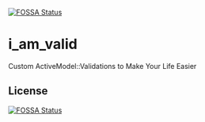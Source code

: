 [![FOSSA Status](https://app.fossa.io/api/projects/git%2Bgithub.com%2Fcanv15%2Fi_am_valid.svg?type=shield)](https://app.fossa.io/projects/git%2Bgithub.com%2Fcanv15%2Fi_am_valid?ref=badge_shield)

i_am_valid
==========

Custom ActiveModel::Validations to Make Your Life Easier

## License
[![FOSSA Status](https://app.fossa.io/api/projects/git%2Bgithub.com%2Fcanv15%2Fi_am_valid.svg?type=large)](https://app.fossa.io/projects/git%2Bgithub.com%2Fcanv15%2Fi_am_valid?ref=badge_large)